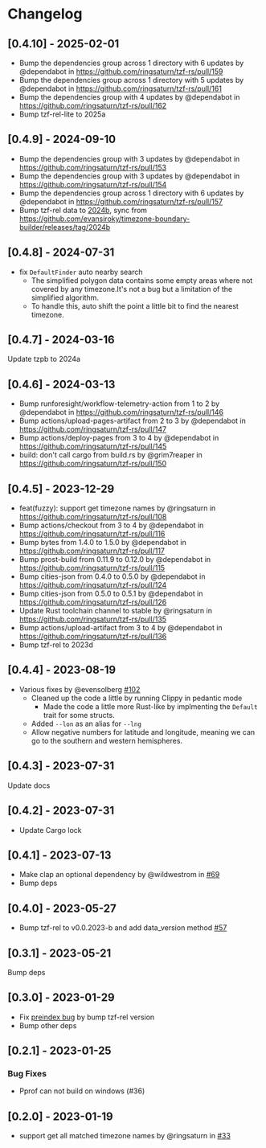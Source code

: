 # Changelog

## [0.4.10] - 2025-02-01

* Bump the dependencies group across 1 directory with 6 updates by @dependabot in https://github.com/ringsaturn/tzf-rs/pull/159
* Bump the dependencies group across 1 directory with 5 updates by @dependabot in https://github.com/ringsaturn/tzf-rs/pull/161
* Bump the dependencies group with 4 updates by @dependabot in https://github.com/ringsaturn/tzf-rs/pull/162
* Bump tzf-rel-lite to 2025a

## [0.4.9] - 2024-09-10

* Bump the dependencies group with 3 updates by @dependabot in https://github.com/ringsaturn/tzf-rs/pull/153
* Bump the dependencies group with 3 updates by @dependabot in https://github.com/ringsaturn/tzf-rs/pull/154
* Bump the dependencies group across 1 directory with 6 updates by @dependabot in https://github.com/ringsaturn/tzf-rs/pull/157
* Bump tzf-rel data to [2024b](https://github.com/ringsaturn/tzf-rel/releases/tag/v0.0.2024-b), sync from https://github.com/evansiroky/timezone-boundary-builder/releases/tag/2024b

## [0.4.8] - 2024-07-31

- fix `DefaultFinder` auto nearby search
  - The simplified polygon data contains some empty areas where not covered by any timezone.It's not a bug but a limitation of the simplified algorithm.
  - To handle this, auto shift the point a little bit to find the nearest timezone.

## [0.4.7] - 2024-03-16

Update tzpb to 2024a

## [0.4.6] - 2024-03-13

* Bump runforesight/workflow-telemetry-action from 1 to 2 by @dependabot in https://github.com/ringsaturn/tzf-rs/pull/146
* Bump actions/upload-pages-artifact from 2 to 3 by @dependabot in https://github.com/ringsaturn/tzf-rs/pull/147
* Bump actions/deploy-pages from 3 to 4 by @dependabot in https://github.com/ringsaturn/tzf-rs/pull/145
* build: don't call cargo from build.rs by @grim7reaper in https://github.com/ringsaturn/tzf-rs/pull/150

## [0.4.5] - 2023-12-29

* feat(fuzzy): support get timezone names by @ringsaturn in https://github.com/ringsaturn/tzf-rs/pull/108
* Bump actions/checkout from 3 to 4 by @dependabot in https://github.com/ringsaturn/tzf-rs/pull/116
* Bump bytes from 1.4.0 to 1.5.0 by @dependabot in https://github.com/ringsaturn/tzf-rs/pull/117
* Bump prost-build from 0.11.9 to 0.12.0 by @dependabot in https://github.com/ringsaturn/tzf-rs/pull/115
* Bump cities-json from 0.4.0 to 0.5.0 by @dependabot in https://github.com/ringsaturn/tzf-rs/pull/124
* Bump cities-json from 0.5.0 to 0.5.1 by @dependabot in https://github.com/ringsaturn/tzf-rs/pull/126
* Update Rust toolchain channel to stable by @ringsaturn in https://github.com/ringsaturn/tzf-rs/pull/135
* Bump actions/upload-artifact from 3 to 4 by @dependabot in https://github.com/ringsaturn/tzf-rs/pull/136
* Bump tzf-rel to 2023d

## [0.4.4] - 2023-08-19

- Various fixes by @evensolberg
  [#102](https://github.com/ringsaturn/tzf-rs/pull/102)
  - Cleaned up the code a little by running Clippy in pedantic mode
    - Made the code a little more Rust-like by implmenting the `Default` trait
      for some structs.
  - Added `--lon` as an alias for `--lng`
  - Allow negative numbers for latitude and longitude, meaning we can go to the
    southern and western hemispheres.

## [0.4.3] - 2023-07-31

Update docs

## [0.4.2] - 2023-07-31

- Update Cargo lock

## [0.4.1] - 2023-07-13

- Make clap an optional dependency by @wildwestrom in
  [#69](https://github.com/ringsaturn/tzf-rs/pull/69)
- Bump deps

## [0.4.0] - 2023-05-27

- Bump tzf-rel to v0.0.2023-b and add data_version method
  [#57](https://github.com/ringsaturn/tzf-rs/pull/57)

## [0.3.1] - 2023-05-21

Bump deps

## [0.3.0] - 2023-01-29

- Fix [preindex bug](https://github.com/ringsaturn/tzf/issues/76) by bump
  tzf-rel version
- Bump other deps

## [0.2.1] - 2023-01-25

### Bug Fixes

- Pprof can not build on windows (#36)

## [0.2.0] - 2023-01-19

- support get all matched timezone names by @ringsaturn in
  [#33](https://github.com/ringsaturn/tzf-rs/pull/33)
